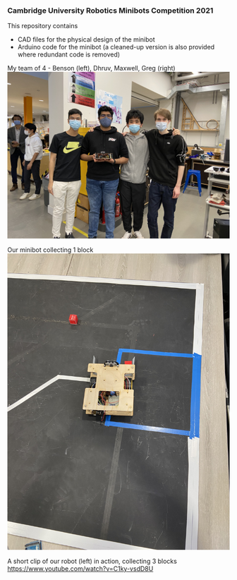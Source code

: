 ### Cambridge University Robotics Minibots Competition 2021
This repository contains
- CAD files for the physical design of the minibot
- Arduino code for the minibot (a cleaned-up version is also provided where redundant code is removed)

My team of 4 - Benson (left), Dhruv, Maxwell, Greg (right)
![Group photo](./Media/groupphoto.jpg)

Our minibot collecting 1 block
![Minibot](./Media/minibot.jpg)

A short clip of our robot (left) in action, collecting 3 blocks
https://www.youtube.com/watch?v=C1ky-vsdD8U